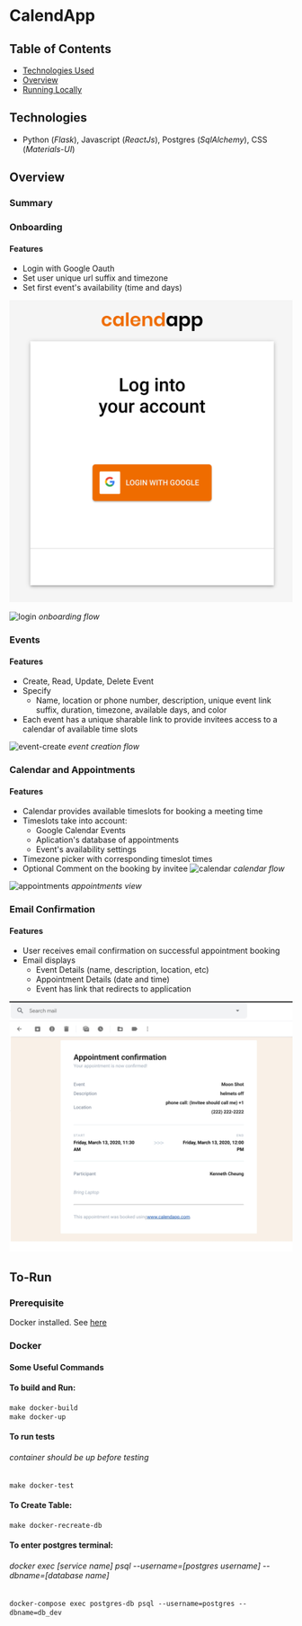 # CalendApp

## Table of Contents
* [Technologies Used](https://github.com/hatchways/team-matcha#technologies)
* [Overview](https://github.com/hatchways/team-matcha#overview)
* [Running Locally](https://github.com/hatchways/team-matcha#to-run)

## Technologies

* Python (*Flask*), Javascript (*ReactJs*), Postgres (*SqlAlchemy*), CSS (*Materials-UI*)

## Overview

### Summary

### Onboarding

#### Features
* Login with Google Oauth
* Set user unique url suffix and timezone
* Set first event's availability (time and days)

![login](documentation/login.png)

![login](documentation/onboarding.gif)
*onboarding flow*

### Events

#### Features
* Create, Read, Update, Delete Event
* Specify
  * Name, location or phone number, description, unique event link suffix, duration, timezone, available days, and color
* Each event has a unique sharable link to provide invitees access to a calendar of available time slots

![event-create](documentation/event-create.gif)
*event creation flow*


### Calendar and Appointments
#### Features

* Calendar provides available timeslots for booking a meeting time
* Timeslots take into account:
  * Google Calendar Events
  * Aplication's database of appointments
  * Event's availability settings
* Timezone picker with corresponding timeslot times
* Optional Comment on the booking by invitee
![calendar](documentation/calendar.gif)
*calendar flow*

![appointments](documentation/appointments.gif)
*appointments view*

### Email Confirmation
#### Features
* User receives email confirmation on successful appointment booking
* Email displays
  * Event Details (name, description, location, etc)
  * Appointment Details (date and time)
  * Event has link that redirects to application

![email-confirmation](documentation/email-confirmation.jpg)

## To-Run

### Prerequisite

Docker installed. See [here]('https://www.docker.com/products/docker-desktop')

### Docker

#### Some Useful Commands

#### To build and Run:
```
make docker-build
make docker-up
```
#### To run tests
###### container should be up before testing
```
make docker-test
```

#### To Create Table:
```
make docker-recreate-db
```

#### To enter postgres terminal:
###### docker exec [service name] psql --username=[postgres username] --dbname=[database name]

```
docker-compose exec postgres-db psql --username=postgres --dbname=db_dev
```

